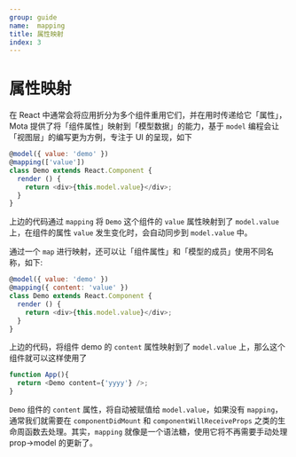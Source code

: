 ```yaml
---
group: guide
name:  mapping
title: 属性映射
index: 3
---
```


# 属性映射

在 React 中通常会将应用折分为多个组件重用它们，并在用时传递给它「属性」，Mota 提供了将「组件属性」映射到「模型数据」的能力，基于 `model` 编程会让「视图层」的编写更为方例，专注于 UI 的呈现，如下

```js
@model({ value: 'demo' })
@mapping(['value'])
class Demo extends React.Component {
  render () {
    return <div>{this.model.value}</div>;
  }
}
```

上边的代码通过 `mapping` 将 `Demo` 这个组件的 `value` 属性映射到了 `model.value` 上，在组件的属性 `value` 发生变化时，会自动同步到 `model.value` 中。

通过一个 `map` 进行映射，还可以让「组件属性」和「模型的成员」使用不同名称，如下:

```js
@model({ value: 'demo' })
@mapping({ content: 'value' })
class Demo extends React.Component {
  render () {
    return <div>{this.model.value}</div>;
  }
}
```

上边的代码，将组件 demo 的 `content` 属性映射到了 `model.value` 上，那么这个组件就可以这样使用了

```js
function App(){
  return <Demo content={'yyyy'} />;
}
```

`Demo` 组件的 `content` 属性，将自动被赋值给 `model.value`，如果没有 `mapping`，通常我们就需要在 `componentDidMount` 和 `componentWillReceiveProps` 之类的生命周函数去处理。其实，`mapping` 就像是一个语法糖，使用它将不再需要手动处理 prop->model 的更新了。
